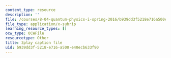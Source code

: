 ```yaml
---
content_type: resource
description: ''
file: /courses/8-04-quantum-physics-i-spring-2016/b939dd3f5218e716a500e40ecb633f90_gKSRrTik1SA.srt
file_type: application/x-subrip
learning_resource_types: []
ocw_type: OCWFile
resourcetype: Other
title: 3play caption file
uid: b939dd3f-5218-e716-a500-e40ecb633f90
---
```

